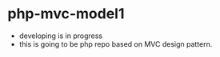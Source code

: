 # php-mvc-model1
* developing is in progress
* this is going to be php repo based on MVC design pattern. 
